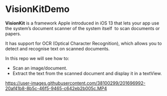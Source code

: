 # VisionKitDemo

**VisionKit** is a framework Apple introduced in iOS 13 that lets your app use the system’s document scanner of the system itself  to scan documents or papers.

It has support for OCR (Optical Character Recognition), which allows you to detect and recognise text on scanned documents.

In this repo we will see how to:
- Scan an image/document.
- Extract the text from the scanned document and display it in a textView.


https://user-images.githubusercontent.com/38100299/201696992-20af41b8-8b5c-46f5-9465-c642eb2b005c.MP4

